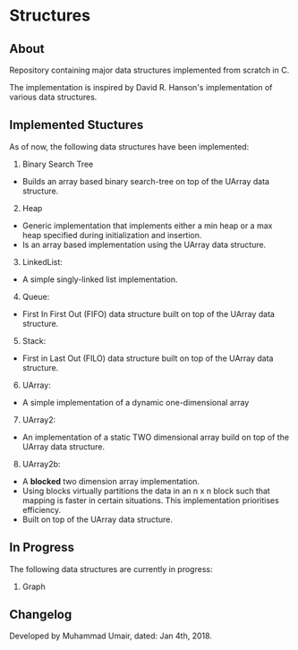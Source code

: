 # Structures

## About
Repository containing major data structures implemented from scratch in C. 

The implementation is inspired by David R. Hanson's implementation of various data structures.

## Implemented Stuctures
As of now, the following data structures have been implemented:
1. Binary Search Tree
 - Builds an array based binary search-tree on top of the UArray data structure.
2. Heap
- Generic implementation that implements either a min heap or a max heap specified during initialization and insertion.
- Is an array based implementation using the UArray data structure.
3. LinkedList:
- A simple singly-linked list implementation.
4. Queue:
- First In First Out (FIFO) data structure built on top of the UArray data structure.
5. Stack:
- First in Last Out (FILO) data structure built on top of the UArray data structure.
6. UArray:
- A simple implementation of a dynamic one-dimensional array
7. UArray2:
- An implementation of a static TWO dimensional array build on top of the UArray data structure.
8. UArray2b:
- A **blocked** two dimension array implementation.
- Using blocks virtually partitions the data in an n x n block such that mapping is faster in certain situations. This implementation prioritises efficiency. 
- Built on top of the UArray data structure.

## In Progress
The following data structures are currently in progress:
1. Graph

## Changelog
Developed by Muhammad Umair, dated: Jan 4th, 2018.
